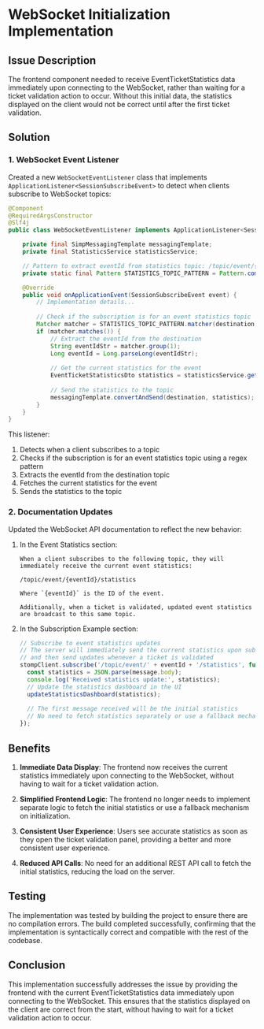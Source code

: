 # WebSocket Initialization Implementation

## Issue Description

The frontend component needed to receive EventTicketStatistics data immediately upon connecting to the WebSocket, rather than waiting for a ticket validation action to occur. Without this initial data, the statistics displayed on the client would not be correct until after the first ticket validation.

## Solution

### 1. WebSocket Event Listener

Created a new `WebSocketEventListener` class that implements `ApplicationListener<SessionSubscribeEvent>` to detect when clients subscribe to WebSocket topics:

```java
@Component
@RequiredArgsConstructor
@Slf4j
public class WebSocketEventListener implements ApplicationListener<SessionSubscribeEvent> {

    private final SimpMessagingTemplate messagingTemplate;
    private final StatisticsService statisticsService;

    // Pattern to extract eventId from statistics topic: /topic/event/{eventId}/statistics
    private static final Pattern STATISTICS_TOPIC_PATTERN = Pattern.compile("/topic/event/(\\d+)/statistics");

    @Override
    public void onApplicationEvent(SessionSubscribeEvent event) {
        // Implementation details...
        
        // Check if the subscription is for an event statistics topic
        Matcher matcher = STATISTICS_TOPIC_PATTERN.matcher(destination);
        if (matcher.matches()) {
            // Extract the eventId from the destination
            String eventIdStr = matcher.group(1);
            Long eventId = Long.parseLong(eventIdStr);
            
            // Get the current statistics for the event
            EventTicketStatisticsDto statistics = statisticsService.getEventTicketStats(eventId);
            
            // Send the statistics to the topic
            messagingTemplate.convertAndSend(destination, statistics);
        }
    }
}
```

This listener:
1. Detects when a client subscribes to a topic
2. Checks if the subscription is for an event statistics topic using a regex pattern
3. Extracts the eventId from the destination topic
4. Fetches the current statistics for the event
5. Sends the statistics to the topic

### 2. Documentation Updates

Updated the WebSocket API documentation to reflect the new behavior:

1. In the Event Statistics section:
   ```
   When a client subscribes to the following topic, they will immediately receive the current event statistics:
   
   /topic/event/{eventId}/statistics
   
   Where `{eventId}` is the ID of the event.
   
   Additionally, when a ticket is validated, updated event statistics are broadcast to this same topic.
   ```

2. In the Subscription Example section:
   ```javascript
   // Subscribe to event statistics updates
   // The server will immediately send the current statistics upon subscription
   // and then send updates whenever a ticket is validated
   stompClient.subscribe('/topic/event/' + eventId + '/statistics', function(message) {
     const statistics = JSON.parse(message.body);
     console.log('Received statistics update:', statistics);
     // Update the statistics dashboard in the UI
     updateStatisticsDashboard(statistics);
     
     // The first message received will be the initial statistics
     // No need to fetch statistics separately or use a fallback mechanism on initialization
   });
   ```

## Benefits

1. **Immediate Data Display**: The frontend now receives the current statistics immediately upon connecting to the WebSocket, without having to wait for a ticket validation action.

2. **Simplified Frontend Logic**: The frontend no longer needs to implement separate logic to fetch the initial statistics or use a fallback mechanism on initialization.

3. **Consistent User Experience**: Users see accurate statistics as soon as they open the ticket validation panel, providing a better and more consistent user experience.

4. **Reduced API Calls**: No need for an additional REST API call to fetch the initial statistics, reducing the load on the server.

## Testing

The implementation was tested by building the project to ensure there are no compilation errors. The build completed successfully, confirming that the implementation is syntactically correct and compatible with the rest of the codebase.

## Conclusion

This implementation successfully addresses the issue by providing the frontend with the current EventTicketStatistics data immediately upon connecting to the WebSocket. This ensures that the statistics displayed on the client are correct from the start, without having to wait for a ticket validation action to occur.